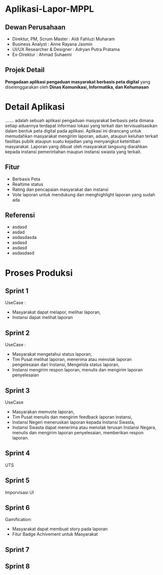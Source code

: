 # Aplikasi-Lapor-MPPL

## Dewan Perusahaan
  - Direktur, PM, Scrum Master : Aldi Fahluzi Muharam
  - Business Analyst : Anne Rayana Jasmin
  - UI/UX Researcher & Designer : Adryan Putra Pratama
  - Ex-Direktur : Ahmad Suhaemi

## Projek Detail
**Pengadaan aplikasi pengaduan masyarakat berbasis peta digital** yang diselenggarakan oleh **Dinas Komunikasi, Informatika, dan Kehumasan**

# Detail Aplikasi
....... adalah sebuah aplikasi pengaduan masyarakat berbasis peta dimana setiap aduannya terdapat informasi lokasi yang terkait dan tervisualisasikan dalam bentuk peta digital pada aplikasi. Aplikasi ini dirancang untuk memudahkan masyarakat mengirim laporan, aduan, ataupun keluhan terkait fasilitas publik ataupun suatu kejadian yang menyangkut ketertiban masyarakat. Laporan yang dibuat oleh masyarakat langsung diarahkan kepada instansi pemerintahan maupun instansi swasta yang terkait.

## Fitur
  - Berbasis Peta
  - Realtime status
  - Rating dan pencapaian masyarakat dan instansi
  - Vote laporan untuk mendukung dan menghighlight laporan yang sudah ada
## Referensi
  - asdasd
  - asdad
  - asdasdasda
  - asdasd
  - asdasd
  - asdasdasd
# Proses Produksi
## Sprint 1
UseCase : 
  - Masyarakat dapat melapor, melihar laporan, 
  - Instansi dapat melihat laporan
## Sprint 2
UseCase : 
  - Masyarakat mengetahui status laporan, 
  - Tim Pusat melihat laporan, menerima atau menolak laporan pengelesaian dari Instansi, Mengelola status laporan, 
  - Instansi mengirim respon laporan, menulis dan mengirim laporan penyelesaian 
## Sprint 3
UseCase
  - Masyarakan memvote laporan, 
  - Tim Pusat menulis dan mengirim feedback laporan instansi,
  - Instansi Negeri meneruskan laporan kepada Instansi Swasta,
  - Instansi Swasta dapat menerima atau menolak terusan Instansi Negara, menulis dan mengirim laporan penyelesaian, memberikan respon laporan.
## Sprint 4
UTS
## Sprint 5
Imporvisasi UI
## Sprint 6
Gamification:
  - Masyarakat dapat membuat story pada laporan
  - Fitur Badge Achivement untuk Masyarakat
## Sprint 7
## Sprint 8
